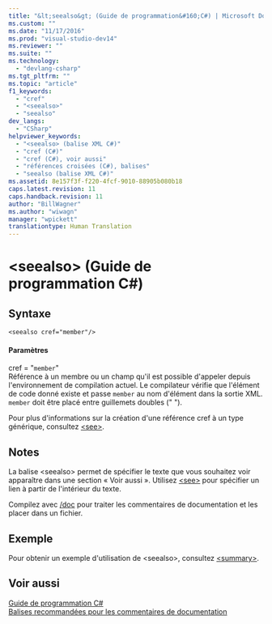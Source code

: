 ```yaml
---
title: "&lt;seealso&gt; (Guide de programmation&#160;C#) | Microsoft Docs"
ms.custom: ""
ms.date: "11/17/2016"
ms.prod: "visual-studio-dev14"
ms.reviewer: ""
ms.suite: ""
ms.technology: 
  - "devlang-csharp"
ms.tgt_pltfrm: ""
ms.topic: "article"
f1_keywords: 
  - "cref"
  - "<seealso>"
  - "seealso"
dev_langs: 
  - "CSharp"
helpviewer_keywords: 
  - "<seealso> (balise XML C#)"
  - "cref (C#)"
  - "cref (C#), voir aussi"
  - "références croisées (C#), balises"
  - "seealso (balise XML C#)"
ms.assetid: 8e157f3f-f220-4fcf-9010-88905b080b18
caps.latest.revision: 11
caps.handback.revision: 11
author: "BillWagner"
ms.author: "wiwagn"
manager: "wpickett"
translationtype: Human Translation
---
```

# &lt;seealso&gt; (Guide de programmation&#160;C#)
## Syntaxe  
  
```  
<seealso cref="member"/>  
```  
  
#### Paramètres  
 cref \= "`member`"  
 Référence à un membre ou un champ qu'il est possible d'appeler depuis l'environnement de compilation actuel.  Le compilateur vérifie que l'élément de code donné existe et passe `member` au nom d'élément dans la sortie XML. `member` doit être placé entre guillemets doubles \(" "\).  
  
 Pour plus d'informations sur la création d'une référence cref à un type générique, consultez [\<see\>](../../../csharp/programming-guide/xmldoc/see.md).  
  
## Notes  
 La balise \<seealso\> permet de spécifier le texte que vous souhaitez voir apparaître dans une section « Voir aussi ».  Utilisez [\<see\>](../../../csharp/programming-guide/xmldoc/see.md) pour spécifier un lien à partir de l'intérieur du texte.  
  
 Compilez avec [\/doc](../../../csharp/language-reference/compiler-options/doc-compiler-option.md) pour traiter les commentaires de documentation et les placer dans un fichier.  
  
## Exemple  
 Pour obtenir un exemple d'utilisation de \<seealso\>, consultez [\<summary\>](../../../csharp/programming-guide/xmldoc/summary.md).  
  
## Voir aussi  
 [Guide de programmation C\#](../../../csharp/programming-guide/index.md)   
 [Balises recommandées pour les commentaires de documentation](../../../csharp/programming-guide/xmldoc/recommended-tags-for-documentation-comments.md)